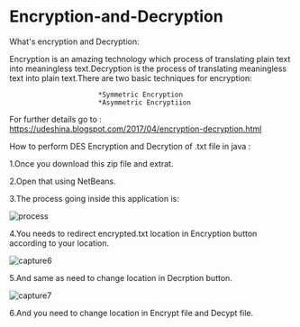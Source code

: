 # Encryption-and-Decryption

What's encryption and Decryption:

Encryption is an amazing technology which process of translating plain text into meaningless text.Decryption is the process of translating meaningless text into plain text.There are two basic techniques for encryption:

                          *Symmetric Encryption
                          *Asymmetric Encryptiion
                          
For further details go to : https://udeshina.blogspot.com/2017/04/encryption-decryption.html

How to perform DES Encryption and Decrytion of .txt file in java :

1.Once you download this zip file and extrat.

2.Open that using NetBeans.

3.The process going inside this application is:

![process](https://cloud.githubusercontent.com/assets/18233358/24830009/cc0e8f78-1c9a-11e7-98e6-e68baca906fb.PNG)

4.You needs to redirect encrypted.txt location in Encryption button according to your location.

![capture6](https://cloud.githubusercontent.com/assets/18233358/24830110/0b97d12a-1c9d-11e7-8b00-ac32c5b56328.PNG)

5.And same as need to change location in Decrption button.

![capture7](https://cloud.githubusercontent.com/assets/18233358/24830157/f4540726-1c9d-11e7-8913-468b61d257e2.PNG)

6.And you need to change location in Encrypt file and Decypt file.












                          
                          
